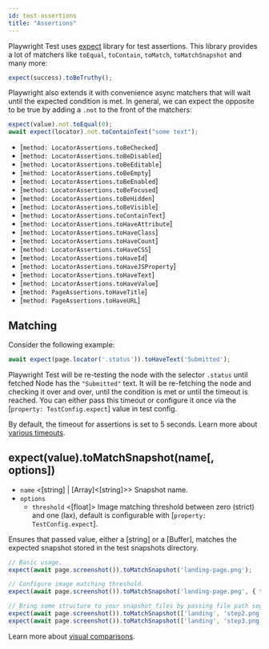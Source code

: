 ```yaml
---
id: test-assertions
title: "Assertions"
---
```


Playwright Test uses [expect](https://jestjs.io/docs/expect) library for test assertions. This library provides
a lot of matchers like `toEqual`, `toContain`, `toMatch`, `toMatchSnapshot` and many more:

```js
expect(success).toBeTruthy();
```

Playwright also extends it with convenience async matchers that will wait until
the expected condition is met. In general, we can expect the opposite to be true by adding a `.not` to the front
of the matchers:

```js
expect(value).not.toEqual(0);
await expect(locator).not.toContainText("some text");
```

<!-- TOC -->
- [`method: LocatorAssertions.toBeChecked`]
- [`method: LocatorAssertions.toBeDisabled`]
- [`method: LocatorAssertions.toBeEditable`]
- [`method: LocatorAssertions.toBeEmpty`]
- [`method: LocatorAssertions.toBeEnabled`]
- [`method: LocatorAssertions.toBeFocused`]
- [`method: LocatorAssertions.toBeHidden`]
- [`method: LocatorAssertions.toBeVisible`]
- [`method: LocatorAssertions.toContainText`]
- [`method: LocatorAssertions.toHaveAttribute`]
- [`method: LocatorAssertions.toHaveClass`]
- [`method: LocatorAssertions.toHaveCount`]
- [`method: LocatorAssertions.toHaveCSS`]
- [`method: LocatorAssertions.toHaveId`]
- [`method: LocatorAssertions.toHaveJSProperty`]
- [`method: LocatorAssertions.toHaveText`]
- [`method: LocatorAssertions.toHaveValue`]
- [`method: PageAssertions.toHaveTitle`]
- [`method: PageAssertions.toHaveURL`]

## Matching

Consider the following example:

```js
await expect(page.locator('.status')).toHaveText('Submitted');
```

Playwright Test will be re-testing the node with the selector `.status` until fetched Node has the `"Submitted"`
text. It will be re-fetching the node and checking it over and over, until the condition is met or until the timeout is
reached. You can either pass this timeout or configure it once via the [`property: TestConfig.expect`] value
in test config.

By default, the timeout for assertions is set to 5 seconds. Learn more about [various timeouts](./test-timeouts.md).

## expect(value).toMatchSnapshot(name[, options])
- `name` <[string] | [Array]<[string]>> Snapshot name.
- `options`
  - `threshold` <[float]> Image matching threshold between zero (strict) and one (lax), default is configurable with [`property: TestConfig.expect`].

Ensures that passed value, either a [string] or a [Buffer], matches the expected snapshot stored in the test snapshots directory.

```js
// Basic usage.
expect(await page.screenshot()).toMatchSnapshot('landing-page.png');

// Configure image matching threshold.
expect(await page.screenshot()).toMatchSnapshot('landing-page.png', { threshold: 0.3 });

// Bring some structure to your snapshot files by passing file path segments.
expect(await page.screenshot()).toMatchSnapshot(['landing', 'step2.png']);
expect(await page.screenshot()).toMatchSnapshot(['landing', 'step3.png']);
```

Learn more about [visual comparisons](./test-snapshots.md).

